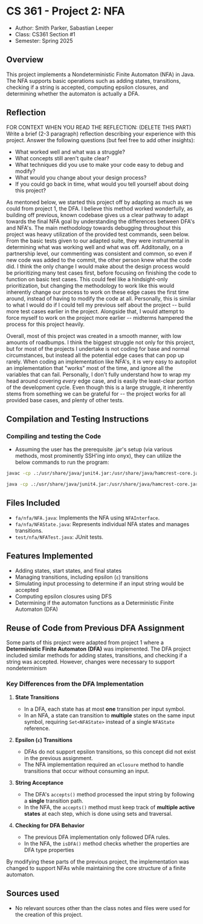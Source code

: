 # CS 361 - Project 2: NFA

* Author: Smith Parker, Sabastian Leeper
* Class: CS361 Section #1
* Semester: Spring 2025
## Overview
This project implements a Nondeterministic Finite Automaton (NFA) in Java. The NFA supports basic operations such as adding states, transitions, checking if a string is accepted, computing epsilon closures, and determining whether the automaton is actually a DFA.


## Reflection

FOR CONTEXT WHEN YOU READ THE REFLECTION: (DELETE THIS PART)
Write a brief (2-3 paragraph) reflection describing your experience with this 
project. Answer the following questions (but feel free to add other insights): 
- What worked well and what was a struggle?
- What concepts still aren't quite clear?
- What techniques did you use to make your code easy to debug and modify?
- What would you change about your design process?
- If you could go back in time, what would you tell yourself about doing this project?


As mentoned below, we started this project off by adapting as much as we could from project 1, the DFA. I believe this method worked wonderfully, as building off previous, known codebase gives us a clear pathway to adapt towards the final NFA goal by understanding the differences between DFA's and NFA's. The main methodology towards debugging throughout this project was heavy utilization of the provided test commands, seen below. From the basic tests given to our adapted suite, they were instrumental in determining what was working well and what was off. Additonally, on a partnership level, our commenting was consistent and common, so even if new code was added to the commit, the other person knew what the code did. I think the only change I would make about the design process would be prioritizing many test cases first, before focusing on finishing the code to function on basic test cases. This could feel like a hindsight-only prioritization, but changing the methodology to work like this would inherently change our process to work on these edge cases the first time around, instead of having to modify the code at all. Personally, this is similar to what I would do if I could tell my previous self about the project -- build more test cases earlier in the project. Alongside that, I would attempt to force myself to work on the project more earlier -- midterms hampered the process for this project heavily. 

Overall, most of this project was created in a smooth manner, with low amounts of roadbumps. I think the biggest struggle not only for this project, but for most of the projects I undertake is not coding for base and normal circumstances, but instead all the potential edge cases that can pop up rarely. When coding an implementation like NFA's, it is very easy to autopilot an implementation that "works" most of the time, and ignore all the variables that can fail. Personally, I don't fully understand how to wrap my head around covering *every* edge case, and is easily the least-clear portion of the development cycle. Even though this is a large struggle, it inherently stems from something we can be grateful for -- the project works for all provided base cases, and plenty of other tests.

## Compilation and Testing Instructions
### **Compiling and testing the Code**
   - Assuming the user has the prerequisite .jar's setup (via various methods, most prominently SSH'ing into onyx), they can utilize the below commands to run the program:
```sh
javac -cp .:/usr/share/java/junit4.jar:/usr/share/java/hamcrest-core.jar test/nfa/NFATest.java

java -cp .:/usr/share/java/junit4.jar:/usr/share/java/hamcrest-core.jar org.junit.runner.JUnitCore test.nfa.NFATest
```

## Files Included
- `fa/nfa/NFA.java`: Implements the NFA using `NFAInterface`.
- `fa/nfa/NFAState.java`: Represents individual NFA states and manages transitions.
- `test/nfa/NFATest.java`: JUnit tests.

## Features Implemented
- Adding states, start states, and final states
- Managing transitions, including epsilon (`ε`) transitions
- Simulating input processing to determine if an input string would be accepted
- Computing epsilon closures using DFS
- Determining if the automaton functions as a Deterministic Finite Automaton (DFA)

## Reuse of Code from Previous DFA Assignment
Some parts of this project were adapted from project 1 where a **Deterministic Finite Automaton (DFA)** was implemented. The DFA project included similar methods for adding states, transitions, and checking if a string was accepted. However, changes were necessary to support nondeterminism

### Key Differences from the DFA Implementation
1. **State Transitions**  
   - In a DFA, each state has at most **one** transition per input symbol.
   - In an NFA, a state can transition to **multiple** states on the same input symbol, requiring `Set<NFAState>` instead of a single `NFAState` reference.

2. **Epsilon (`ε`) Transitions**  
   - DFAs do not support epsilon transitions, so this concept did not exist in the previous assignment.
   - The NFA implementation required an `eClosure` method to handle transitions that occur without consuming an input.

3. **String Acceptance**  
   - The DFA's `accepts()` method processed the input string by following a **single** transition path.
   - In the NFA, the `accepts()` method must keep track of **multiple active states** at each step, which is done using sets and traversal.

4. **Checking for DFA Behavior**  
   - The previous DFA implementation only followed DFA rules.
   - In the NFA, the `isDFA()` method checks whether the properties are DFA type properties

By modifying these parts of the previous project, the implementation was changed to support NFAs while maintaining the core structure of a finite automaton.

## Sources used
   - No relevant sources other than the class notes and files were used for the creation of this project.

